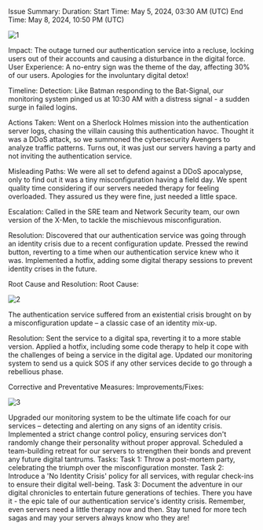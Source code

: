 Issue Summary:
Duration:
Start Time: May 5, 2024, 03:30 AM (UTC)
End Time: May 8, 2024, 10:50 PM (UTC)

![1](https://github.com/ehab-al-Mawardi/alx-system_engineering-devops/assets/75522554/6c544c1d-3081-4177-b2c1-0fcdf4abb6dd)


Impact:
The outage turned our authentication service into a recluse, locking users out of their accounts and causing a disturbance in the digital force.
User Experience: A no-entry sign was the theme of the day, affecting 30% of our users. Apologies for the involuntary digital detox!

Timeline:
Detection:
Like Batman responding to the Bat-Signal, our monitoring system pinged us at 10:30 AM with a distress signal - a sudden surge in failed logins.

Actions Taken:
Went on a Sherlock Holmes mission into the authentication server logs, chasing the villain causing this authentication havoc.
Thought it was a DDoS attack, so we summoned the cybersecurity Avengers to analyze traffic patterns. Turns out, it was just our servers having a party and not inviting the authentication service.

Misleading Paths:
We were all set to defend against a DDoS apocalypse, only to find out it was a tiny misconfiguration having a field day.
We spent quality time considering if our servers needed therapy for feeling overloaded. They assured us they were fine, just needed a little space.

Escalation:
Called in the SRE team and Network Security team, our own version of the X-Men, to tackle the mischievous misconfiguration.

Resolution:
Discovered that our authentication service was going through an identity crisis due to a recent configuration update.
Pressed the rewind button, reverting to a time when our authentication service knew who it was.
Implemented a hotfix, adding some digital therapy sessions to prevent identity crises in the future.

Root Cause and Resolution:
Root Cause:

![2](https://github.com/ehab-al-Mawardi/alx-system_engineering-devops/assets/75522554/6e9f88ad-2329-40a9-8eb6-c75933356a0f)


The authentication service suffered from an existential crisis brought on by a misconfiguration update – a classic case of an identity mix-up.

Resolution:
Sent the service to a digital spa, reverting it to a more stable version.
Applied a hotfix, including some code therapy to help it cope with the challenges of being a service in the digital age.
Updated our monitoring system to send us a quick SOS if any other services decide to go through a rebellious phase.

Corrective and Preventative Measures:
Improvements/Fixes:

![3](https://github.com/ehab-al-Mawardi/alx-system_engineering-devops/assets/75522554/0b8fb846-229e-4b78-af9e-3adf6c94f28a)


Upgraded our monitoring system to be the ultimate life coach for our services – detecting and alerting on any signs of an identity crisis.
Implemented a strict change control policy, ensuring services don't randomly change their personality without proper approval.
Scheduled a team-building retreat for our servers to strengthen their bonds and prevent any future digital tantrums.
Tasks:
Task 1: Throw a post-mortem party, celebrating the triumph over the misconfiguration monster.
Task 2: Introduce a 'No Identity Crisis' policy for all services, with regular check-ins to ensure their digital well-being.
Task 3: Document the adventure in our digital chronicles to entertain future generations of techies. There you have it - the epic tale of our authentication service's identity crisis. Remember, even servers need a little therapy now and then. Stay tuned for more tech sagas and may your servers always know who they are!

